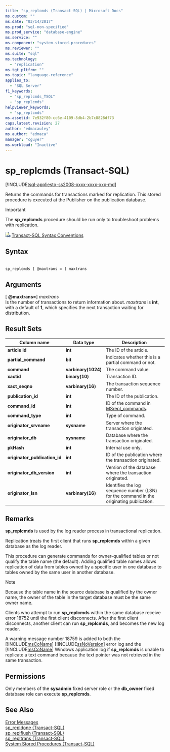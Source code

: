 ```yaml
---
title: "sp_replcmds (Transact-SQL) | Microsoft Docs"
ms.custom: ""
ms.date: "03/14/2017"
ms.prod: "sql-non-specified"
ms.prod_service: "database-engine"
ms.service: ""
ms.component: "system-stored-procedures"
ms.reviewer: ""
ms.suite: "sql"
ms.technology: 
  - "replication"
ms.tgt_pltfrm: ""
ms.topic: "language-reference"
applies_to: 
  - "SQL Server"
f1_keywords: 
  - "sp_replcmds_TSQL"
  - "sp_replcmds"
helpviewer_keywords: 
  - "sp_replcmds"
ms.assetid: 7e932f80-cc6e-4109-8db4-2b7c8828df73
caps.latest.revision: 27
author: "edmacauley"
ms.author: "edmaca"
manager: "cguyer"
ms.workload: "Inactive"
---
```

# sp_replcmds (Transact-SQL)
[!INCLUDE[tsql-appliesto-ss2008-xxxx-xxxx-xxx-md](../../includes/tsql-appliesto-ss2008-xxxx-xxxx-xxx-md.md)]

  Returns the commands for transactions marked for replication. This stored procedure is executed at the Publisher on the publication database.  
  
> [!IMPORTANT]  
>  The **sp_replcmds** procedure should be run only to troubleshoot problems with replication.  
  
 ![Topic link icon](../../database-engine/configure-windows/media/topic-link.gif "Topic link icon") [Transact-SQL Syntax Conventions](../../t-sql/language-elements/transact-sql-syntax-conventions-transact-sql.md)  
  
## Syntax  
  
```  
  
sp_replcmds [ @maxtrans = ] maxtrans  
```  
  
## Arguments  
 [ **@maxtrans=**]  *maxtrans*  
 Is the number of transactions to return information about. *maxtrans* is **int**, with a default of **1**, which specifies the next transaction waiting for distribution.  
  
## Result Sets  
  
|Column name|Data type|Description|  
|-----------------|---------------|-----------------|  
|**article id**|**int**|The ID of the article.|  
|**partial_command**|**bit**|Indicates whether this is a partial command or not.|  
|**command**|**varbinary(1024)**|The command value.|  
|**xactid**|**binary(10)**|Transaction ID.|  
|**xact_seqno**|**varbinary(16)**|The transaction sequence number.|  
|**publication_id**|**int**|The ID of the publication.|  
|**command_id**|**int**|ID of the command in [MSrepl_commands](../../relational-databases/system-tables/msrepl-commands-transact-sql.md).|  
|**command_type**|**int**|Type of command.|  
|**originator_srvname**|**sysname**|Server where the transaction originated.|  
|**originator_db**|**sysname**|Database where the transaction originated.|  
|**pkHash**|**int**|Internal use only.|  
|**originator_publication_id**|**int**|ID of the publication where the transaction originated.|  
|**originator_db_version**|**int**|Version of the database where the transaction originated.|  
|**originator_lsn**|**varbinary(16)**|Identifies the log sequence number (LSN) for the command in the originating publication.|  
  
## Remarks  
 **sp_replcmds** is used by the log reader process in transactional replication.  
  
 Replication treats the first client that runs **sp_replcmds** within a given database as the log reader.  
  
 This procedure can generate commands for owner-qualified tables or not qualify the table name (the default). Adding qualified table names allows replication of data from tables owned by a specific user in one database to tables owned by the same user in another database.  
  
> [!NOTE]  
>  Because the table name in the source database is qualified by the owner name, the owner of the table in the target database must be the same owner name.  
  
 Clients who attempt to run **sp_replcmds** within the same database receive error 18752 until the first client disconnects. After the first client disconnects, another client can run **sp_replcmds**, and becomes the new log reader.  
  
 A warning message number 18759 is added to both the [!INCLUDE[msCoName](../../includes/msconame-md.md)] [!INCLUDE[ssNoVersion](../../includes/ssnoversion-md.md)] error log and the [!INCLUDE[msCoName](../../includes/msconame-md.md)] Windows application log if **sp_replcmds** is unable to replicate a text command because the text pointer was not retrieved in the same transaction.  
  
## Permissions  
 Only members of the **sysadmin** fixed server role or the **db_owner** fixed database role can execute **sp_replcmds**.  
  
## See Also  
 [Error Messages](../../relational-databases/native-client-odbc-error-messages/error-messages.md)   
 [sp_repldone &#40;Transact-SQL&#41;](../../relational-databases/system-stored-procedures/sp-repldone-transact-sql.md)   
 [sp_replflush &#40;Transact-SQL&#41;](../../relational-databases/system-stored-procedures/sp-replflush-transact-sql.md)   
 [sp_repltrans &#40;Transact-SQL&#41;](../../relational-databases/system-stored-procedures/sp-repltrans-transact-sql.md)   
 [System Stored Procedures &#40;Transact-SQL&#41;](../../relational-databases/system-stored-procedures/system-stored-procedures-transact-sql.md)  
  
  
